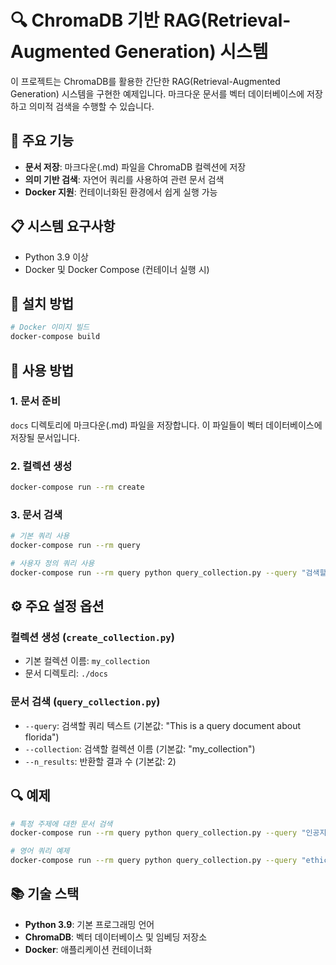 # 🔍 ChromaDB 기반 RAG(Retrieval-Augmented Generation) 시스템

이 프로젝트는 ChromaDB를 활용한 간단한 RAG(Retrieval-Augmented Generation) 시스템을 구현한 예제입니다. 마크다운 문서를 벡터 데이터베이스에 저장하고 의미적 검색을 수행할 수 있습니다.

## 🌟 주요 기능

- **문서 저장**: 마크다운(.md) 파일을 ChromaDB 컬렉션에 저장
- **의미 기반 검색**: 자연어 쿼리를 사용하여 관련 문서 검색
- **Docker 지원**: 컨테이너화된 환경에서 쉽게 실행 가능

## 📋 시스템 요구사항

- Python 3.9 이상
- Docker 및 Docker Compose (컨테이너 실행 시)

## 🔧 설치 방법

```bash
# Docker 이미지 빌드
docker-compose build
```

## 🚀 사용 방법

### 1. 문서 준비

`docs` 디렉토리에 마크다운(.md) 파일을 저장합니다. 이 파일들이 벡터 데이터베이스에 저장될 문서입니다.

### 2. 컬렉션 생성

```bash
docker-compose run --rm create
```

### 3. 문서 검색

```bash
# 기본 쿼리 사용
docker-compose run --rm query

# 사용자 정의 쿼리 사용
docker-compose run --rm query python query_collection.py --query "검색할 내용" --n_results 3
```

## ⚙️ 주요 설정 옵션

### 컬렉션 생성 (`create_collection.py`)

- 기본 컬렉션 이름: `my_collection`
- 문서 디렉토리: `./docs`

### 문서 검색 (`query_collection.py`)

- `--query`: 검색할 쿼리 텍스트 (기본값: "This is a query document about florida")
- `--collection`: 검색할 컬렉션 이름 (기본값: "my_collection")
- `--n_results`: 반환할 결과 수 (기본값: 2)

## 🔍 예제

```bash
# 특정 주제에 대한 문서 검색
docker-compose run --rm query python query_collection.py --query "인공지능의 윤리적 문제" --n_results 5

# 영어 쿼리 예제
docker-compose run --rm query python query_collection.py --query "ethical issues in artificial intelligence" --n_results 3
```

## 📚 기술 스택

- **Python 3.9**: 기본 프로그래밍 언어
- **ChromaDB**: 벡터 데이터베이스 및 임베딩 저장소
- **Docker**: 애플리케이션 컨테이너화
